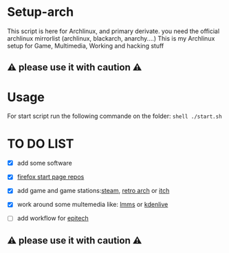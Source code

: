 # Setup-arch

This script is here for Archlinux, and primary derivate.
you need the official archlinux mirrorlist (archlinux, blackarch, anarchy....)
This is my Archlinux setup for Game, Multimedia, Working and hacking stuff

## :warning: please use it with caution :warning:

# Usage
For start script run the following commande on the folder: ```shell ./start.sh```

# TO DO LIST 

- [X] add some software
- [X] [firefox start page repos](https://github.com/alecromski/start-page)
- [X] add game and game stations:[steam](https://store.steampowered.com/), [retro arch](https://www.retroarch.com/) or [itch](itch.io)
- [X] work around some multemedia like: [lmms](lmms.io) or [kdenlive](kdenlive.org)
- [ ] add workflow for [epitech](https://epitech.eu)


## :warning: please use it with caution :warning: